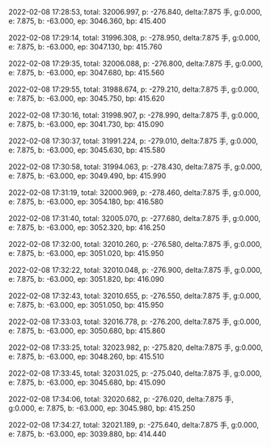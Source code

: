 2022-02-08 17:28:53, total: 32006.997, p: -276.840, delta:7.875 手, g:0.000, e: 7.875, b: -63.000, ep: 3046.360, bp: 415.400

2022-02-08 17:29:14, total: 31996.308, p: -278.950, delta:7.875 手, g:0.000, e: 7.875, b: -63.000, ep: 3047.130, bp: 415.760

2022-02-08 17:29:35, total: 32006.088, p: -276.800, delta:7.875 手, g:0.000, e: 7.875, b: -63.000, ep: 3047.680, bp: 415.560

2022-02-08 17:29:55, total: 31988.674, p: -279.210, delta:7.875 手, g:0.000, e: 7.875, b: -63.000, ep: 3045.750, bp: 415.620

2022-02-08 17:30:16, total: 31998.907, p: -278.990, delta:7.875 手, g:0.000, e: 7.875, b: -63.000, ep: 3041.730, bp: 415.090

2022-02-08 17:30:37, total: 31991.224, p: -279.010, delta:7.875 手, g:0.000, e: 7.875, b: -63.000, ep: 3045.630, bp: 415.580

2022-02-08 17:30:58, total: 31994.063, p: -278.430, delta:7.875 手, g:0.000, e: 7.875, b: -63.000, ep: 3049.490, bp: 415.990

2022-02-08 17:31:19, total: 32000.969, p: -278.460, delta:7.875 手, g:0.000, e: 7.875, b: -63.000, ep: 3054.180, bp: 416.580

2022-02-08 17:31:40, total: 32005.070, p: -277.680, delta:7.875 手, g:0.000, e: 7.875, b: -63.000, ep: 3052.320, bp: 416.250

2022-02-08 17:32:00, total: 32010.260, p: -276.580, delta:7.875 手, g:0.000, e: 7.875, b: -63.000, ep: 3051.020, bp: 415.950

2022-02-08 17:32:22, total: 32010.048, p: -276.900, delta:7.875 手, g:0.000, e: 7.875, b: -63.000, ep: 3051.820, bp: 416.090

2022-02-08 17:32:43, total: 32010.655, p: -276.550, delta:7.875 手, g:0.000, e: 7.875, b: -63.000, ep: 3051.050, bp: 415.950

2022-02-08 17:33:03, total: 32016.778, p: -276.200, delta:7.875 手, g:0.000, e: 7.875, b: -63.000, ep: 3050.680, bp: 415.860

2022-02-08 17:33:25, total: 32023.982, p: -275.820, delta:7.875 手, g:0.000, e: 7.875, b: -63.000, ep: 3048.260, bp: 415.510

2022-02-08 17:33:45, total: 32031.025, p: -275.040, delta:7.875 手, g:0.000, e: 7.875, b: -63.000, ep: 3045.680, bp: 415.090

2022-02-08 17:34:06, total: 32020.682, p: -276.020, delta:7.875 手, g:0.000, e: 7.875, b: -63.000, ep: 3045.980, bp: 415.250

2022-02-08 17:34:27, total: 32021.189, p: -275.640, delta:7.875 手, g:0.000, e: 7.875, b: -63.000, ep: 3039.880, bp: 414.440